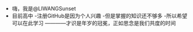 - 嗨，我是@LIWANGSunset 
- 目前高中
-注册GitHub是因为个人兴趣
-但是掌握的知识还不够多
-所以希望可以在此学习
  ————才识是年岁的冠冕，正如思念是我们共度的时间

<!---
LIWANGSunset/LIWANGSunset 是一个 ✨ 特殊 ✨ 存储库，因为它的“README.md”（此文件）出现在您的 GitHub 个人资料上。
您可以点击预览链接来查看您的更改。
--->
